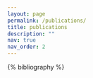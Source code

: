 ```yaml
---
layout: page
permalink: /publications/
title: publications
description: ""
nav: true
nav_order: 2
---
```


<!-- _pages/publications.md -->

<!-- Bibsearch Feature -->

<div class="publications">

{% bibliography %}

</div>
